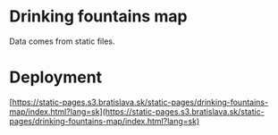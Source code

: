 # Drinking fountains map

Data comes from static files.

# Deployment

[https://static-pages.s3.bratislava.sk/static-pages/drinking-fountains-map/index.html?lang=sk](https://static-pages.s3.bratislava.sk/static-pages/drinking-fountains-map/index.html?lang=sk)
